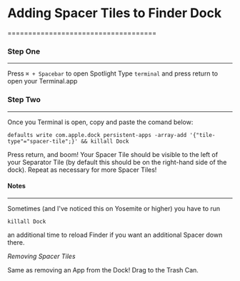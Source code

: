# Adding Spacer Tiles to Finder Dock
====================================

### Step One
-------
Press `⌘ + Spacebar` to open Spotlight
Type `terminal` and press return to open your Terminal.app

### Step Two
-------
Once you Terminal is open, copy and paste the comand below:

`defaults write com.apple.dock persistent-apps -array-add '{"tile-type"="spacer-tile";}' && killall Dock`

Press return, and boom! Your Spacer Tile should be visible to the left of your Separator Tile (by default this should be on the right-hand side of the dock). Repeat as necessary for more Spacer Tiles! 


#### Notes
-------

Sometimes (and I've noticed this on Yosemite or higher) you have to run

`killall Dock`

an additional time to reload Finder if you want an additional Spacer down there.

_Removing Spacer Tiles_

Same as removing an App from the Dock! Drag to the Trash Can. 
